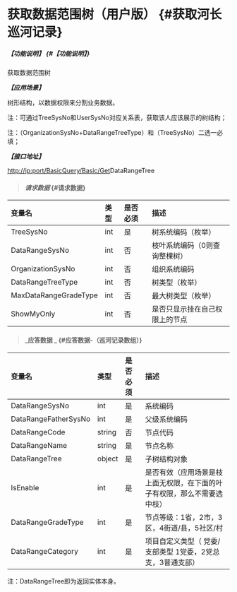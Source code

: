 # 获取数据范围树（用户版） {#获取河长巡河记录}

##### _【功能说明】_ {#【功能说明】}

获取数据范围树

_**【应用场景】**_

树形结构，以数据权限来分割业务数据。

注：可通过TreeSysNo和UserSysNo对应关系表，获取该人应该展示的树结构；

注：（OrganizationSysNo+DataRangeTreeType）和（TreeSysNo）二选一必填；

_**【接口地址】**_

[http://ip:port/BasicQuery/](http://ip:port/HMQuery/PatrolRiver/GetPatrolRivers)[Basic](http://ip:port/HMQuery/PatrolRiver/GetPatrolRivers)[/Get](http://ip:port/HMQuery/PatrolRiver/GetPatrolRivers)DataRangeTree

> #### _请求数据_ {#请求数据}

| 变量名 | 类型 | 是否必须 | 描述 |
| :--- | :--- | :--- | :--- |
| TreeSysNo | int | 是 | 树系统编码（枚举） |
| DataRangeSysNo | int | 否 | 枝叶系统编码（0则查询整棵树） |
| OrganizationSysNo | int | 否 | 组织系统编码 |
| DataRangeTreeType | int | 否 | 树类型（枚举） |
| MaxDataRangeGradeType| int | 否 |最大树类型（枚举） |
| ShowMyOnly| int | 否 |是否只显示挂在自己权限上的节点 |






> #### _应答数据 _ {#应答数据-（巡河记录数组）}

| 变量名 | 类型 | 是否必须 | 描述 |
| :--- | :--- | :--- | :--- |
| DataRangeSysNo | int | 是 | 系统编码 |
| DataRangeFatherSysNo | int | 是 | 父级系统编码 |
| DataRangeCode | string | 否 | 节点代码 |
| DataRangeName | string | 是 | 节点名称 |
| DataRangeTree | object | 是 | 子树结构对象 |
| IsEnable | int | 是 | 是否有效（应用场景是枝上面无权限，在下面的叶子有权限，那么不需要选中枝） |
| DataRangeGradeType | int | 是 | 节点等级：1省，2市，3区，4街道/县，5社区/村 |
| DataRangeCategory| int | 是 |项目自定义类型（ 党委/支部类型 1党委，2党总支，3普通支部）|


注：DataRangeTree即为返回实体本身。

